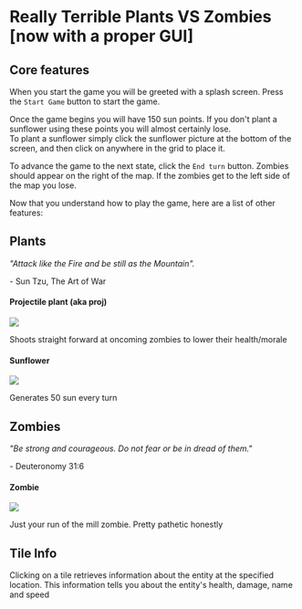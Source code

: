 # Really Terrible Plants VS Zombies [now with a proper GUI]

**Core features**
------
When you start the game you will be greeted with a splash screen. Press the `Start Game` button to start the game.  

Once the game begins you will have 150 sun points. If you don't plant a sunflower using these points you will almost certainly lose.  
To plant a sunflower simply click the sunflower picture at the bottom of the screen, and then click on anywhere in the grid to place it.

To advance the game to the next state, click the `End turn` button.  Zombies should appear on the right of the map.  If the zombies get to the left side of the map you lose.

Now that you understand how to play the game, here are a list of other features: 


**Plants**
------

_"Attack like the Fire and be still as the Mountain"._  

\- Sun Tzu, The Art of War

#### Projectile plant (aka proj)
![](https://imgur.com/vvJAXDx.png)  

Shoots straight forward at oncoming zombies to lower their health/morale

#### Sunflower
![](https://imgur.com/UbF537X.png)  

Generates 50 sun every turn


**Zombies**
------
_"Be strong and courageous. Do not fear or be in dread of them."_  

\- Deuteronomy 31:6

#### Zombie
![](https://imgur.com/DZ8P141.png)  

Just your run of the mill zombie. Pretty pathetic honestly


## **Tile Info**

Clicking on a tile retrieves information about the entity at the specified location. This information tells you about the entity's health, damage, name and speed
